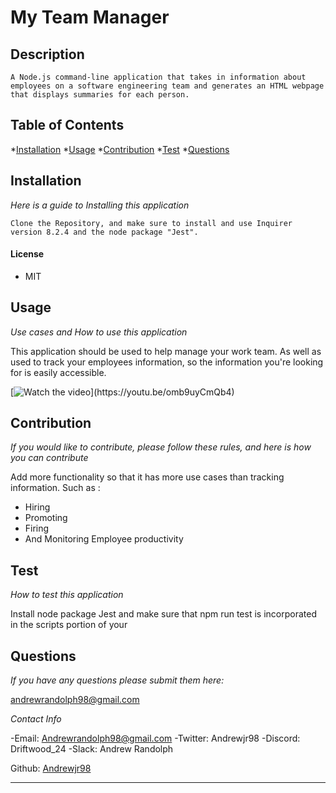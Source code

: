 # My Team Manager

## Description

    A Node.js command-line application that takes in information about employees on a software engineering team and generates an HTML webpage that displays summaries for each person.

  ## Table of Contents
  *[Installation](#installation)
  *[Usage](#usage)
  *[Contribution](#constibution)
  *[Test](#test)
  *[Questions](#questions)
  

  ## Installation
  _Here is a guide to Installing this application_

    Clone the Repository, and make sure to install and use Inquirer version 8.2.4 and the node package "Jest".

 #### License
 * MIT

  ## Usage

  _Use cases and How to use this application_

  This application should be used to help manage your work team. As well as used to track your employees information, so the information you're looking for is easily accessible.

  [![Watch the video]("https://youtu.be/omb9uyCmQb4")](https://youtu.be/omb9uyCmQb4)

  ## Contribution 
  _If you would like to contribute, please follow these rules, and here is how you can contribute_
  
  Add more functionality so that it has more use cases than tracking information. Such as :
  * Hiring
  * Promoting
  * Firing
  * And Monitoring Employee productivity

  ## Test
  _How to test this application_

  Install node package Jest and make sure that npm run test is incorporated in the scripts portion of your

  ## Questions
  _If you have any questions please submit them here:_

  andrewrandolph98@gmail.com

  _Contact Info_

-Email: Andrewrandolph98@gmail.com
-Twitter: Andrewjr98
-Discord: Driftwood_24
-Slack: Andrew Randolph

Github: [Andrewjr98](https://github.com/andrewrandolph98@gmail.com)

---